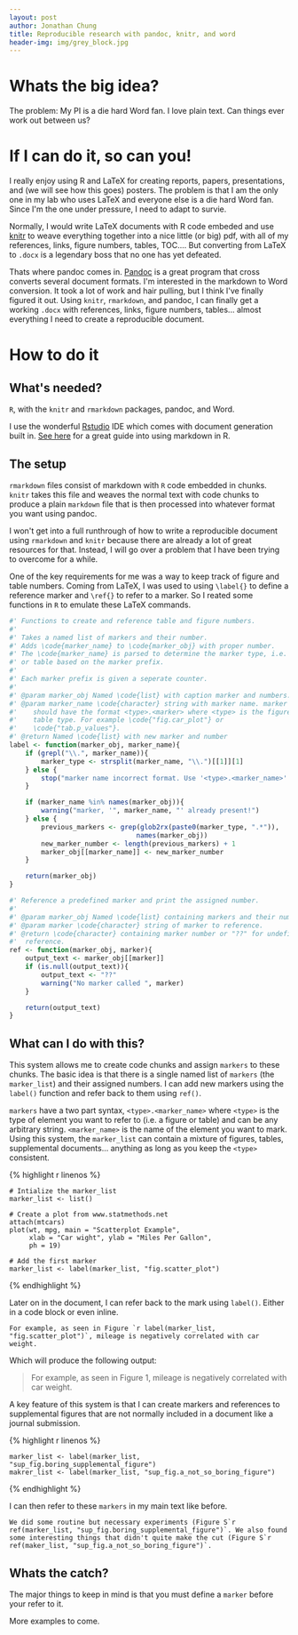 ```yaml
---
layout: post
author: Jonathan Chung
title: Reproducible research with pandoc, knitr, and word
header-img: img/grey_block.jpg
---
```


# Whats the big idea?

The problem: My PI is a die hard Word fan. I love plain text. Can things ever
work out between us?


# If I can do it, so can you!

I really enjoy using R and LaTeX for creating reports, papers, presentations, and (we will see how this goes) posters. The problem is that I am the only one in my lab who uses LaTeX and everyone else is a die hard Word fan. Since I'm the one under pressure, I need to adapt to survie.

Normally, I would write LaTeX documents with R code embeded and use [knitr] to weave everything together into a nice little (or big) pdf, with all of my references, links, figure numbers, tables, TOC.... But converting from LaTeX to `.docx` is a legendary boss that no one has yet defeated.

Thats where pandoc comes in. [Pandoc] is a great program that cross converts several document formats. I'm interested in the markdown to Word conversion. It took a lot of work and hair pulling, but I think I've finally figured it out. Using `knitr`, `rmarkdown`, and pandoc, I can finally get a working `.docx` with references, links, figure numbers, tables... almost everything I need to create a reproducible document.

# How to do it

## What's needed?

`R`, with the `knitr` and `rmarkdown` packages, pandoc, and Word.

I use the wonderful [Rstudio]() IDE which comes with document generation built in. [See here]() for a great guide into using markdown in R.

## The setup

`rmarkdown` files consist of markdown with `R` code embedded in chunks. `knitr` takes this file and weaves the normal text with code chunks to produce a plain `markdown` file that is then processed into whatever format you want using pandoc.

I won't get into a full runthrough of how to write a reproducible document using `rmarkdown` and `knitr` because there are already a lot of great resources for that. Instead, I will go over a problem that I have been trying to overcome for a while. 

One of the key requirements for me was a way to keep track of figure and table numbers. Coming from LaTeX, I was used to using `\label{}` to define a reference marker and `\ref{}` to refer to a marker. So I reated some functions in `R` to emulate these LaTeX commands.

```r
#' Functions to create and reference table and figure numbers.
#'
#' Takes a named list of markers and their number.
#' Adds \code{marker_name} to \code{marker_obj} with proper number.
#' The \code{marker_name} is parsed to determine the marker type, i.e. figure
#' or table based on the marker prefix.
#' 
#' Each marker prefix is given a seperate counter.
#' 
#' @param marker_obj Named \code{list} with caption marker and numbers.
#' @param marker_name \code{character} string with marker name. marker name
#'    should have the format <type>.<marker> where <type> is the figure or
#'    table type. For example \code{"fig.car_plot"} or
#'    \code{"tab.p_values"}.
#' @return Named \code{list} with new marker and number
label <- function(marker_obj, marker_name){
    if (grepl("\\.", marker_name)){
        marker_type <- strsplit(marker_name, "\\.")[[1]][1]
    } else {
        stop("marker name incorrect format. Use '<type>.<marker_name>'.")
	}

	if (marker_name %in% names(marker_obj)){
		warning("marker, '", marker_name, "' already present!")
	} else {
		previous_markers <- grep(glob2rx(paste0(marker_type, ".*")), 
								names(marker_obj))
		new_marker_number <- length(previous_markers) + 1
		marker_obj[[marker_name]] <- new_marker_number
	}

	return(marker_obj)
}

#' Reference a predefined marker and print the assigned number.
#' 
#' @param marker_obj Named \code{list} containing markers and their numbers.
#' @param marker \code{character} string of marker to reference.
#' @return \code{character} containing marker number or "??" for undefined
#'  reference.
ref <- function(marker_obj, marker){
	output_text <- marker_obj[[marker]]
	if (is.null(output_text)){
		output_text <- "??"
		warning("No marker called ", marker)
	}

	return(output_text)
}
```

## What can I do with this?

This system allows me to create code chunks and assign `markers` to these chunks. The basic idea is that there is a single named list of `markers` (the `marker_list`) and their assigned numbers. I can add new markers using the `label()` function and refer back to them using `ref()`.

`markers` have a two part syntax, `<type>.<marker_name>` where `<type>` is the type of element you want to refer to (i.e. a figure or table) and can be any arbitrary string. `<marker_name>` is the name of the element you want to mark. Using this system, the `marker_list` can contain a mixture of figures, tables, supplemental documents... anything as long as you keep the `<type>` consistent.

{% highlight r linenos %}
```{r, chunk1}
# Intialize the marker_list
marker_list <- list()

# Create a plot from www.statmethods.net
attach(mtcars)
plot(wt, mpg, main = "Scatterplot Example",
     xlab = "Car wight", ylab = "Miles Per Gallon",
     ph = 19)

# Add the first marker
marker_list <- label(marker_list, "fig.scatter_plot")
```
{% endhighlight %}

Later on in the document, I can refer back to the mark using `label()`. Either in a code block or even inline.

    For example, as seen in Figure `r label(marker_list, "fig.scatter_plot")`, mileage is negatively correlated with car weight.

Which will produce the following output:

> For example, as seen in Figure 1, mileage is negatively correlated with car weight.


A key feature of this system is that I can create markers and references to supplemental figures that are not normally included in a document like a journal submission.

{% highlight r linenos %}
```{r, chunk2}
marker_list <- label(marker_list, "sup_fig.boring_supplemental_figure")
makrer_list <- label(marker_list, "sup_fig.a_not_so_boring_figure")
```
{% endhighlight %}

I can then refer to these `markers` in my main text like before. 

    We did some routine but necessary experiments (Figure S`r ref(marker_list, "sup_fig.boring_supplemental_figure")`. We also found some interesting things that didn't quite make the cut (Figure S`r ref(maker_list, "sup_fig.a_not_so_boring_figure")`.

## Whats the catch?

The major things to keep in mind is that you must define a `marker` before your refer to it.

More examples to come.

[Pandoc]: http://johnmacfarlane.net/pandoc/
[knitr]: http://yihui.name/knitr/
[Rstudio]: http://www.rstudio.com/
